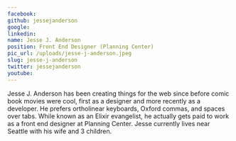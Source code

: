 ```yaml
---
facebook: 
github: jessejanderson
google: 
linkedin: 
name: Jesse J. Anderson
position: Front End Designer (Planning Center)
pic_url: /uploads/jesse-j-anderson.jpeg
slug: jesse-j-anderson
twitter: jessejanderson
youtube: 
---
```

Jesse J. Anderson has been creating things for the web since before comic book movies were cool, first as a designer and more recently as a developer. He prefers ortholinear keyboards, Oxford commas, and spaces over tabs. While known as an Elixir evangelist, he actually gets paid to work as a front end designer at Planning Center. Jesse currently lives near Seattle with his wife and 3 children.
